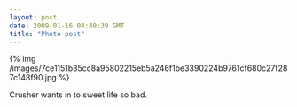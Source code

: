 ```yaml
---
layout: post
date: 2009-01-16 04:40:39 GMT
title: "Photo post"
---
```

{% img /images/7ce1151b35cc8a95802215eb5a246f1be3390224b9761cf680c27f287c148f90.jpg %}

Crusher wants in to sweet life so bad.